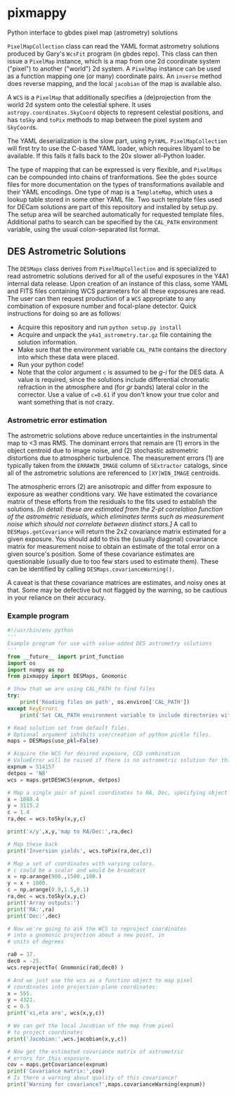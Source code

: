 # pixmappy
Python interface to gbdes pixel map (astrometry) solutions

`PixelMapCollection` class can read the YAML format astrometry solutions produced by Gary's `WcsFit` program (in gbdes repo).  This class can then issue a `PixelMap` instance, which is a map from one 2d coordinate system ("pixel") to another ("world") 2d system.  A `PixelMap` instance can be used as a function mapping one (or many) coordinate pairs.  An `inverse` method does reverse mapping, and the local `jacobian` of the map is available also.

A `WCS` is a `PixelMap` that additionally specifies a (de)projection from the world 2d system onto the celestial sphere.  It uses `astropy.coordinates.SkyCoord` objects to represent celestial positions, and has `toSky` and `toPix` methods to map between the pixel system and `SkyCoord`s.  

The YAML deserialization is the slow part, using `PyYAML`.  `PixelMapCollection` will first try to use the C-based YAML loader, which requires libyaml to be available.  If this fails it falls back to the 20x slower all-Python loader.

The type of mapping that can be expressed is very flexible, and `PixelMaps` can be compounded into chains of tranformations.  See the `gbdes` source files for more documentation on the types of transformations available and their YAML encodings.  One type of map is a `TemplateMap`, which uses a lookup table stored in some other YAML file.  Two such template files used for DECam solutions are part of this repository and installed by setup.py.  The setup area will be searched automatically for requested template files.  Additional paths to search can be specified by the `CAL_PATH` environment variable, using the usual colon-separated list format.

## DES Astrometric Solutions

The `DESMaps` class derives from `PixelMapCollection` and is specialized to read astrometric solutions derived for all of the useful exposures in the Y4A1 internal data release.  Upon creation of an instance of this class, some YAML and FITS files containing WCS parameters for all these exposures are read.  The user can then request production of a `WCS` appropriate to any combination of exposure number and focal-plane detector.  Quick instructions for doing so are as follows:

* Acquire this repository and run `python setup.py install`
* Acquire and unpack the `y4a1_astrometry.tar.gz` file containing the solution information.
* Make sure that the environment variable `CAL_PATH` contains the directory into which these data were placed.
* Run your python code!
* Note that the color argument `c` is assumed to be _g-i_ for the DES
  data.  A value is required, since the solutions include differential
  chromatic refraction in the atmosphere and (for _gr_ bands) lateral
  color in the corrector.  Use a value of `c=0.61` if you don't know
  your true color and want something that is not crazy.

### Astrometric error estimation

The astrometric solutions above reduce uncertainties in the
instrumental map to <3 mas RMS.  The dominant errors that remain are
(1) errors in the object centroid due to image noise, and (2)
stochastic astrometric distortions due to atmospheric turbulence.
The measurement errors (1) are typically taken from the
`ERRAWIN_IMAGE` column of `SExtractor` catalogs, since all of the
astrometric solutions are referenced to `[XY]WIN_IMAGE` centroids.

The atmospheric errors (2) are anisotropic and differ from exposure to
exposure as weather conditions vary.  We have estimated the covariance
matrix of these efforts from the residuals to the fits used to
establish the solutions.
_[In detail: these are estimated from the 2-pt correlation function of the astrometric residuals, which eliminates terms such as measurement noise which should not correlate between distinct stars.]_
A call to `DESMaps.getCovariance` will return the 2x2 covariance
matrix estimated for a given exposure.  You should add to this the
(usually diagonal) covariance matrix for measurement noise to obtain
an estimate of the total error on a given source's position.  Some of
these covariance estimates are questionable (usually due to too few
stars used to estimate them).  These can be identified by calling
`DESMaps.covarianceWarning().`

A caveat is that these covariance matrices are estimates, and noisy
ones at that.  Some may be defective but not flagged by the warning,
so be cautious in your reliance on their accuracy.

### Example program

```python
#!/usr/bin/env python
'''
Example program for use with value-added DES astrometry solutions
'''
from __future__ import print_function
import os
import numpy as np
from pixmappy import DESMaps, Gnomonic

# Show that we are using CAL_PATH to find files
try:
    print('Reading files on path', os.environ['CAL_PATH'])
except KeyError:
    print('Set CAL_PATH environment variable to include directories with astrometric solutions')

# Read solution set from default files.
# Optional argument inhibits use/creation of python pickle files.
maps = DESMaps(use_pkl=False)

# Acquire the WCS for desired exposure, CCD combination
# ValueError will be raised if there is no astrometric solution for this combination.
expnum = 514157
detpos = 'N8'
wcs = maps.getDESWCS(expnum, detpos)

# Map a single pair of pixel coordinates to RA, Dec, specifying object color
x = 1088.4
y = 3115.2
c = 1.4
ra,dec = wcs.toSky(x,y,c)

print('x/y',x,y,'map to RA/Dec:',ra,dec)

# Map these back
print('Inversion yields', wcs.toPix(ra,dec,c))

# Map a set of coordinates with varying colors.
# c could be a scalar and would be broadcast
x = np.arange(900.,1500.,100.)
y = x + 1000.
c = np.arange(0.9,1.5,0.1)
ra,dec = wcs.toSky(x,y,c)
print('Array outputs:')
print('RA:',ra)
print('Dec:',dec)

# Now we're going to ask the WCS to reproject coordinates
# into a gnomonic projection about a new point, in
# units of degrees

ra0 = 37.
dec0 = -25.
wcs.reprojectTo( Gnomonic(ra0,dec0) )

# And we just use the wcs as a function object to map pixel
# coordinates into projection-plane coordinates:
x = 555.
y = 4321.
c = 0.5
print('xi,eta are', wcs(x,y,c))

# We can get the local Jacobian of the map from pixel
# to project coordinates
print('Jacobian:',wcs.jacobian(x,y,c))

# Now get the estimated covariance matrix of astrometric
# errors for this exposure.
cov = maps.getCovariance(expnum)
print('Covariance matrix:',cov)
# Is there a warning about quality of this covariance?
print('Warning for covariance?',maps.covarianceWarning(expnum))

```
    
